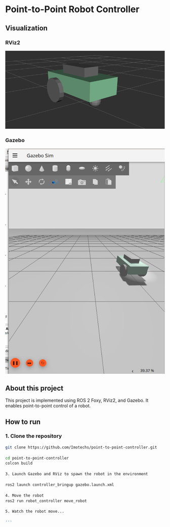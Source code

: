 # Point-to-Point Robot Controller

## Visualization

### RViz2
![RViz2 View](image.png)

### Gazebo
![Gazebo View](image-1.png)

## About this project
This project is implemented using ROS 2 Foxy, RViz2, and Gazebo. It enables point-to-point control of a robot.

## How to run

### 1. Clone the repository
```bash  
git clone https://github.com/Imotechs/point-to-point-controller.git 

cd point-to-point-controller  
colcon build  

3. Launch Gazebo and RViz to spawn the robot in the environment

ros2 launch controller_bringup gazebo.launch.xml  

4. Move the robot
ros2 run robot_controller move_robot  

5. Watch the robot move...

'''